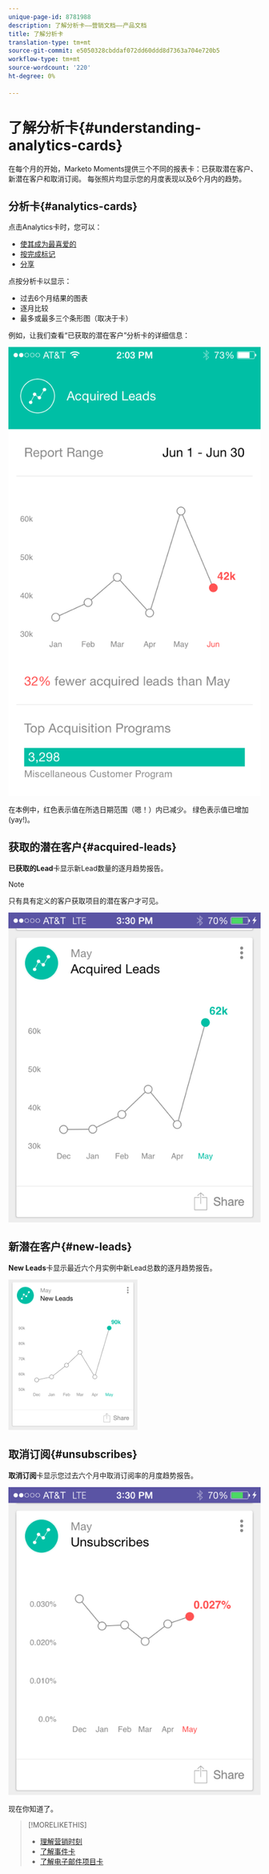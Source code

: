 ```yaml
---
unique-page-id: 8781988
description: 了解分析卡——营销文档——产品文档
title: 了解分析卡
translation-type: tm+mt
source-git-commit: e5050328cbddaf072dd60ddd8d7363a704e720b5
workflow-type: tm+mt
source-wordcount: '220'
ht-degree: 0%

---
```



# 了解分析卡{#understanding-analytics-cards}

在每个月的开始，Marketo Moments提供三个不同的报表卡：已获取潜在客户、新潜在客户和取消订阅。 每张照片均显示您的月度表现以及6个月内的趋势。

## 分析卡{#analytics-cards}

点击Analytics卡时，您可以：

* [使其成为最喜爱的](/help/marketo/product-docs/core-marketo-concepts/mobile-apps/marketo-moments/working-with-moments/creating-a-favorite.md)
* [按完成标记](/help/marketo/product-docs/core-marketo-concepts/mobile-apps/marketo-moments/working-with-moments/marking-it-done.md)
* [分享](/help/marketo/product-docs/core-marketo-concepts/mobile-apps/marketo-moments/working-with-moments/sharing-a-moment.md)

点按分析卡以显示：

* 过去6个月结果的图表
* 逐月比较
* 最多或最多三个条形图（取决于卡）

例如，让我们查看“已获取的潜在客户”分析卡的详细信息：

![](assets/image2015-7-6-14-3a5-3a25.png)

在本例中，红色表示值在所选日期范围（嗯！）内已减少。 绿色表示值已增加(yay!)。

## 获取的潜在客户{#acquired-leads}

**已获取的Lead**&#x200B;卡显示新Lead数量的逐月趋势报告。

>[!NOTE]
>
>只有具有定义的客户获取项目的潜在客户才可见。

![](assets/image2015-6-30-14-3a31-3a40.png)

## 新潜在客户{#new-leads}

**New Leads**&#x200B;卡显示最近六个月实例中新Lead总数的逐月趋势报告。

![](assets/image2015-6-30-14-3a33-3a23.png)

## 取消订阅{#unsubscribes}

**取消订阅**&#x200B;卡显示您过去六个月中取消订阅率的月度趋势报告。

![](assets/image2015-6-30-14-3a29-3a3.png)

现在你知道了。

>[!MORELIKETHIS]
>
>* [理解营销时刻](/help/marketo/product-docs/core-marketo-concepts/mobile-apps/marketo-moments/understanding-moments/understanding-marketo-moments.md)
>* [了解事件卡](/help/marketo/product-docs/core-marketo-concepts/mobile-apps/marketo-moments/understanding-moments/understanding-event-cards.md)
>* [了解电子邮件项目卡](/help/marketo/product-docs/core-marketo-concepts/mobile-apps/marketo-moments/understanding-moments/understanding-email-program-cards.md)


